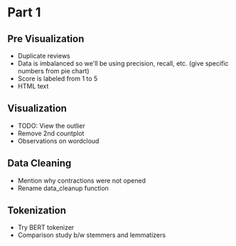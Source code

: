 # Part 1

## Pre Visualization

- Duplicate reviews
- Data is imbalanced so we'll be using precision, recall, etc. (give specific numbers from pie chart)
- Score is labeled from 1 to 5
- HTML text

## Visualization

- TODO: View the outlier
- Remove 2nd countplot
- Observations on wordcloud


## Data Cleaning

- Mention why contractions were not opened
- Rename data_cleanup function

## Tokenization

- Try BERT tokenizer 
- Comparison study b/w stemmers and lemmatizers 



